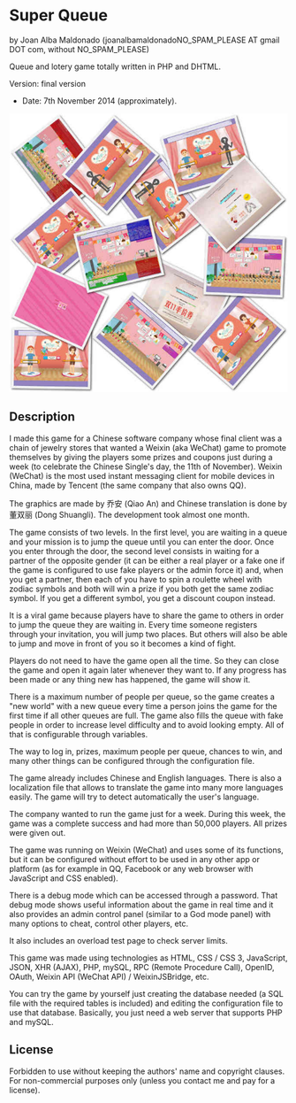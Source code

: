 Super Queue 
============ 
by Joan Alba Maldonado (joanalbamaldonadoNO_SPAM_PLEASE AT gmail DOT com, without NO_SPAM_PLEASE)

Queue and lotery game totally written in PHP and DHTML.

Version: final version 
- Date: 7th November 2014 (approximately).


![ScreenShots](screenshots.jpg)


## Description

I made this game for a Chinese software company whose final client was a chain of jewelry stores that wanted a Weixin (aka WeChat) game to promote themselves by giving the players some prizes and coupons just during a week (to celebrate the Chinese Single's day, the 11th of November). Weixin (WeChat) is the most used instant messaging client for mobile devices in China, made by Tencent (the same company that also owns QQ).

The graphics are made by 乔安 (Qiao An) and Chinese translation is done by 董双丽 (Dong Shuangli). The development took almost one month.

The game consists of two levels. In the first level, you are waiting in a queue and your mission is to jump the queue until you can enter the door. Once you enter through the door, the second level consists in waiting for a partner of the opposite gender (it can be either a real player or a fake one if the game is configured to use fake players or the admin force it) and, when you get a partner, then each of you have to spin a roulette wheel with zodiac symbols and both will win a prize if you both get the same zodiac symbol. If you get a different symbol, you get a discount coupon instead.

It is a viral game because players have to share the game to others in order to jump the queue they are waiting in. Every time someone registers through your invitation, you will jump two places. But others will also be able to jump and move in front of you so it becomes a kind of fight.

Players do not need to have the game open all the time. So they can close the game and open it again later whenever they want to. If any progress has been made or any thing new has happened, the game will show it.

There is a maximum number of people per queue, so the game creates a "new world" with a new queue every time a person joins the game for the first time if all other queues are full. The game also fills the queue with fake people in order to increase level difficulty and to avoid looking empty. All of that is configurable through variables.

The way to log in, prizes, maximum people per queue, chances to win, and many other things can be configured through the configuration file.

The game already includes Chinese and English languages. There is also a localization file that allows to translate the game into many more languages easily. The game will try to detect automatically the user's language.

The company wanted to run the game just for a week. During this week, the game was a complete success and had more than 50,000 players. All prizes were given out.

The game was running on Weixin (WeChat) and uses some of its functions, but it can be configured without effort to be used in any other app or platform (as for example in QQ, Facebook or any web browser with JavaScript and CSS enabled).

There is a debug mode which can be accessed through a password. That debug mode shows useful information about the game in real time and it also provides an admin control panel (similar to a God mode panel) with many options to cheat, control other players, etc.

It also includes an overload test page to check server limits.

This game was made using technologies as HTML, CSS / CSS 3, JavaScript, JSON, XHR (AJAX), PHP, mySQL, RPC (Remote Procedure Call), OpenID, OAuth, Weixin API (WeChat API) / WeixinJSBridge, etc.

You can try the game by yourself just creating the database needed (a SQL file with the required tables is included) and editing the configuration file to use that database. Basically, you just need a web server that supports PHP and mySQL.


## License

Forbidden to use without keeping the authors' name and copyright clauses. For non-commercial purposes only (unless you contact me and pay for a license).